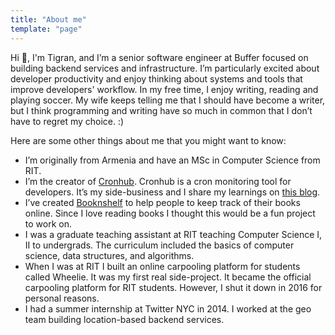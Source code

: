 ```yaml
---
title: "About me"
template: "page"
---
```


Hi 👋, I'm Tigran, and I’m a senior software engineer at Buffer focused on building backend services and infrastructure. I’m particularly excited about developer productivity and enjoy thinking about systems and tools that improve developers' workflow. In my free time, I enjoy writing, reading and playing soccer. My wife keeps telling me that I should have become a writer, but I think programming and writing have so much in common that I don’t have to regret my choice. :)

Here are some other things about me that you might want to know:

- I’m originally from Armenia and have an MSc in Computer Science from RIT.
- I’m the creator of [Cronhub](https://cronhub.io). Cronhub is a cron monitoring tool for developers. It’s my side-business and I share my learnings on [this blog](https://blog.cronhub.io).
- I’ve created [Booknshelf](https://booknshelf.com)  to help people to keep track of their books online. Since I love reading books I thought this would be a fun project to work on.
- I was a graduate teaching assistant at RIT teaching Computer Science I, II to undergrads. The curriculum included the basics of computer science, data structures, and algorithms.
- When I was at RIT I built an online carpooling platform for students called Wheelie. It was my first real side-project. It became the official carpooling platform for RIT students. However, I shut it down in 2016 for personal reasons.
- I had a summer internship at Twitter NYC in 2014. I worked at the geo team building location-based backend services.
